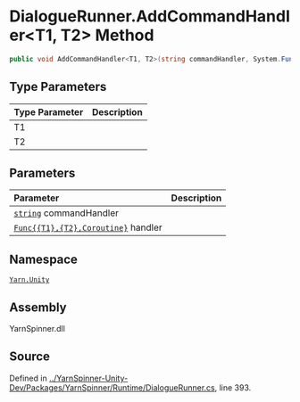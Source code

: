 <!-- This file was generated by a tool. Do not edit this file by hand. -->

# DialogueRunner.AddCommandHandler<T1, T2> Method


```csharp
public void AddCommandHandler<T1, T2>(string commandHandler, System.Func<T1, T2, Coroutine> handler)
```

## Type Parameters
|Type Parameter|Description|
|:---|:---|
|T1||
|T2||
## Parameters
|Parameter|Description|
|:---|:---|
|[`string`](https://docs.microsoft.com/dotnet/api/System.String) commandHandler||
|[`Func{{T1},{T2},Coroutine}`](https://docs.microsoft.com/dotnet/api/System.Func{{T1},{T2},Coroutine}) handler||


## Namespace
[`Yarn.Unity`](/api/csharp/yarn.unity/README.md)

## Assembly
YarnSpinner.dll

## Source
Defined in [../YarnSpinner-Unity-Dev/Packages/YarnSpinner/Runtime/DialogueRunner.cs](https://github.com/YarnSpinnerTool/YarnSpinner-Unity//blob/develop/Runtime/DialogueRunner.cs#L393), line 393.
